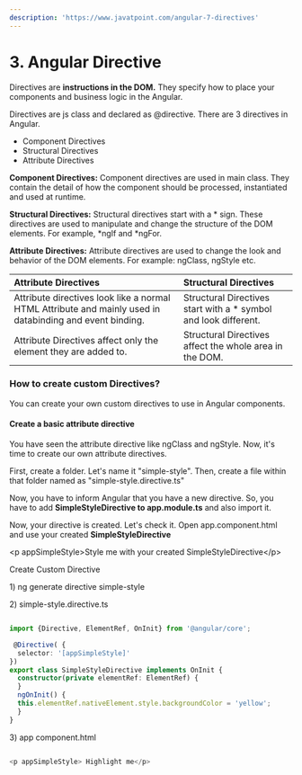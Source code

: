 ```yaml
---
description: 'https://www.javatpoint.com/angular-7-directives'
---
```


# 3. Angular Directive



Directives are **instructions in the DOM.** They specify how to place your components and business logic in the Angular.

Directives are js class and declared as @directive. There are 3 directives in Angular.

* Component Directives
* Structural Directives
* Attribute Directives

**Component Directives:** Component directives are used in main class. They contain the detail of how the component should be processed, instantiated and used at runtime.

**Structural Directives:** Structural directives start with a \* sign. These directives are used to manipulate and change the structure of the DOM elements. For example, \*ngIf and \*ngFor.

**Attribute Directives:** Attribute directives are used to change the look and behavior of the DOM elements. For example: ngClass, ngStyle etc.



| Attribute Directives | Structural Directives |
| :--- | :--- |
| Attribute directives look like a normal HTML Attribute and mainly used in databinding and event binding. | Structural Directives start with a \* symbol and look different. |
| Attribute Directives affect only the element they are added to. | Structural Directives affect the whole area in the DOM. |

### How to create custom Directives?

You can create your own custom directives to use in Angular components.

#### Create a basic attribute directive

You have seen the attribute directive like ngClass and ngStyle. Now, it's time to create our own attribute directives.

First, create a folder. Let's name it "simple-style". Then, create a file within that folder named as "simple-style.directive.ts"

Now, you have to inform Angular that you have a new directive. So, you have to add **SimpleStyleDirective to app.module.ts** and also import it.

Now, your directive is created. Let's check it. Open app.component.html and use your created **SimpleStyleDirective**

&lt;p appSimpleStyle&gt;Style me with your created SimpleStyleDirective&lt;/p&gt;



Create Custom Directive 

1\) ng generate directive simple-style

2\) simple-style.directive.ts

```typescript

import {Directive, ElementRef, OnInit} from '@angular/core';

 @Directive( {
  selector: '[appSimpleStyle]'
})
export class SimpleStyleDirective implements OnInit {
  constructor(private elementRef: ElementRef) {
  }
  ngOnInit() {
  this.elementRef.nativeElement.style.backgroundColor = 'yellow';
  }
}


```

3\) app component.html

```typescript

<p appSimpleStyle> Highlight me</p>

```

